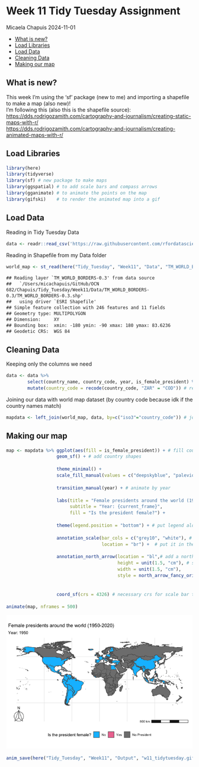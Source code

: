 Week 11 Tidy Tuesday Assignment
================
Micaela Chapuis
2024-11-01

- [What is new?](#what-is-new)
- [Load Libraries](#load-libraries)
- [Load Data](#load-data)
- [Cleaning Data](#cleaning-data)
- [Making our map](#making-our-map)

## What is new?

This week I’m using the ‘sf’ package (new to me) and importing a
shapefile to make a map (also new)!  
I’m following this (also this is the shapefile source):  
<https://dds.rodrigozamith.com/cartography-and-journalism/creating-static-maps-with-r/>  
<https://dds.rodrigozamith.com/cartography-and-journalism/creating-animated-maps-with-r/>

## Load Libraries

``` r
library(here)
library(tidyverse)
library(sf) # new package to make maps
library(ggspatial) # to add scale bars and compass arrows
library(gganimate) # to animate the points on the map
library(gifski)    # to render the animated map into a gif
```

## Load Data

Reading in Tidy Tuesday Data

``` r
data <- readr::read_csv('https://raw.githubusercontent.com/rfordatascience/tidytuesday/master/data/2024/2024-11-05/democracy_data.csv') 
```

Reading in Shapefile from my Data folder

``` r
world_map <- st_read(here("Tidy_Tuesday", "Week11", "Data", "TM_WORLD_BORDERS-0.3", "TM_WORLD_BORDERS-0.3.shp"))
```

    ## Reading layer `TM_WORLD_BORDERS-0.3' from data source 
    ##   `/Users/micachapuis/GitHub/OCN 682/Chapuis/Tidy_Tuesday/Week11/Data/TM_WORLD_BORDERS-0.3/TM_WORLD_BORDERS-0.3.shp' 
    ##   using driver `ESRI Shapefile'
    ## Simple feature collection with 246 features and 11 fields
    ## Geometry type: MULTIPOLYGON
    ## Dimension:     XY
    ## Bounding box:  xmin: -180 ymin: -90 xmax: 180 ymax: 83.6236
    ## Geodetic CRS:  WGS 84

## Cleaning Data

Keeping only the columns we need

``` r
data <- data %>% 
        select(country_name, country_code, year, is_female_president) %>% # selecting columns
        mutate(country_code = recode(country_code, "ZAR" = "COD")) # renaming to match world_map code
```

Joining our data with world map dataset (by country code because idk if
the country names match)

``` r
mapdata <- left_join(world_map, data, by=c("iso3"="country_code")) # joining datasets by country code
```

## Making our map

``` r
map <- mapdata %>% ggplot(aes(fill = is_female_president)) + # fill country by whether president is female or not
                   geom_sf() + # add country shapes
  
                   theme_minimal() +
                   scale_fill_manual(values = c("deepskyblue", "palevioletred2"), labels = c("No", "Yes", "No President")) + # set colors and legend labels 
  
                   transition_manual(year) + # animate by year
  
                   labs(title = "Female presidents around the world (1950-2020)", # set titles
                        subtitle = "Year: {current_frame}",
                        fill = "Is the president female?") +
  
                   theme(legend.position = "bottom") + # put legend along the bottom
  
                   annotation_scale(bar_cols = c("grey10", "white"), # add scale bar, make colors dark grey and white
                                    location = "br") +  # put it in the bottom right
  
                   annotation_north_arrow(location = "bl",# add a north arrow in bottom left
                                          height = unit(1.5, "cm"), # set size
                                          width = unit(1.5, "cm"),
                                          style = north_arrow_fancy_orienteering(text_col = 'black', # set type of arrow and   colors for all its parts
                                                                                 line_col = 'black',
                                                                                 fill = 'white')) +
                   coord_sf(crs = 4326) # necessary crs for scale bar to work

animate(map, nframes = 500)
```

![](w11_tidytuesday_files/figure-gfm/unnamed-chunk-6-1.gif)<!-- -->

``` r
anim_save(here("Tidy_Tuesday", "Week11", "Output", "w11_tidytuesday.gif"))
```
